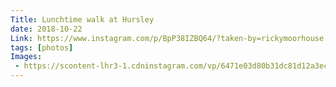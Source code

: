 ```yaml
---
Title: Lunchtime walk at Hursley
date: 2018-10-22
Link: https://www.instagram.com/p/BpP38IZBQ64/?taken-by=rickymoorhouse
tags: [photos]
Images:
 - https://scontent-lhr3-1.cdninstagram.com/vp/6471e03d80b31dc81d12a3ec1a992830/5C806721/t51.2885-15/sh0.08/e35/s640x640/44239392_1974153402881860_7569395738732429663_n.jpg
---
```


